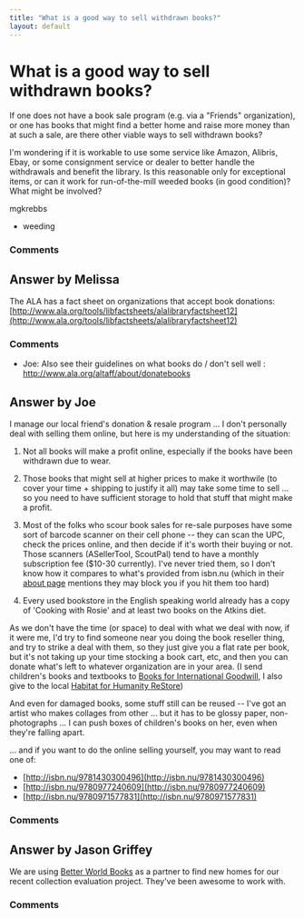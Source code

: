 ```yaml
---
title: "What is a good way to sell withdrawn books?"
layout: default
---
```

What is a good way to sell withdrawn books?
=====================
If one does not have a book sale program (e.g. via a "Friends"
organization), or one has books that might find a better home and raise
more money than at such a sale, are there other viable ways to sell
withdrawn books?

I'm wondering if it is workable to use some service like Amazon,
Alibris, Ebay, or some consignment service or dealer to better handle
the withdrawals and benefit the library. Is this reasonable only for
exceptional items, or can it work for run-of-the-mill weeded books (in
good condition)? What might be involved?

mgkrebbs

<ul class="tags"><li class="tag">weeding</li></ul>

### Comments ###


Answer by Melissa
----------------
The ALA has a fact sheet on organizations that accept book donations:
[http://www.ala.org/tools/libfactsheets/alalibraryfactsheet12](http://www.ala.org/tools/libfactsheets/alalibraryfactsheet12)

### Comments ###
* Joe: Also see their guidelines on what books do / don't sell well :
http://www.ala.org/altaff/about/donatebooks

Answer by Joe
----------------
I manage our local friend's donation & resale program ... I don't
personally deal with selling them online, but here is my understanding
of the situation:

1.  Not all books will make a profit online, especially if the books
    have been withdrawn due to wear.

2.  Those books that might sell at higher prices to make it worthwile
    (to cover your time + shipping to justify it all) may take some time
    to sell ... so you need to have sufficient storage to hold that
    stuff that might make a profit.

3.  Most of the folks who scour book sales for re-sale purposes have
    some sort of barcode scanner on their cell phone -- they can scan
    the UPC, check the prices online, and then decide if it's worth
    their buying or not. Those scanners (ASellerTool, ScoutPal) tend to
    have a monthly subscription fee (\$10-30 currently). I've never
    tried them, so I don't know how it compares to what's provided from
    isbn.nu (which in their [about page](http://isbn.nu/about.html)
    mentions they may block you if you hit them too hard)

4.  Every used bookstore in the English speaking world already has a
    copy of 'Cooking with Rosie' and at least two books on the Atkins
    diet.

As we don't have the time (or space) to deal with what we deal with now,
if it were me, I'd try to find someone near you doing the book reseller
thing, and try to strike a deal with them, so they just give you a flat
rate per book, but it's not taking up your time stocking a book cart,
etc, and then you can donate what's left to whatever organization are in
your area. (I send children's books and textbooks to [Books for
International Goodwill](http://www.big-books.org/), I also give to the
local [Habitat for Humanity ReStore](http://www.habitat.org/restores/))

And even for damaged books, some stuff still can be reused -- I've got
an artist who makes collages from other ... but it has to be glossy
paper, non-photographs ... I can push boxes of children's books on her,
even when they're falling apart.

... and if you want to do the online selling yourself, you may want to
read one of:

-   [http://isbn.nu/9781430300496](http://isbn.nu/9781430300496)
-   [http://isbn.nu/9780977240609](http://isbn.nu/9780977240609)
-   [http://isbn.nu/9780971577831](http://isbn.nu/9780971577831)


### Comments ###

Answer by Jason Griffey
----------------
We are using [Better World
Books](http://www.betterworldbooks.com/go/donation-library) as a partner
to find new homes for our recent collection evaluation project. They've
been awesome to work with.

### Comments ###


